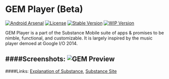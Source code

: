 # GEM Player (Beta)

[![Android Arsenal](https://img.shields.io/badge/Android%20Arsenal-GEM%20Player-brightgreen.svg?style=flat)](http://android-arsenal.com/details/3/2679)
[![License](https://img.shields.io/badge/license-GPLv3-blue.svg)](https://github.com/Substance-Project/GEM/blob/indev/LICENSE.md)
[![Stable Version](https://img.shields.io/badge/stable-0.2.3-orange.svg)](https://github.com/Substance-Project/GEM/tree/stable)
[![WIP Version](https://img.shields.io/badge/indev-0.3.0-yellow.svg)](https://github.com/Substance-Project/GEM/releases)

GEM Player is a part of the Substance Mobile suite of apps & promises to be nimble, functional, and customizable.
It is largely inspired by the music player demoed at Google I/O 2014.

####Screenshots:
![GEM Preview](http://i.imgur.com/d25pxdS.png)
---

####Links:
[Explanation of Substance](https://github.com/Substance-Project/GEM/wiki/Substance-Open-Source), [Substance Site](https://substanceproject.net)
